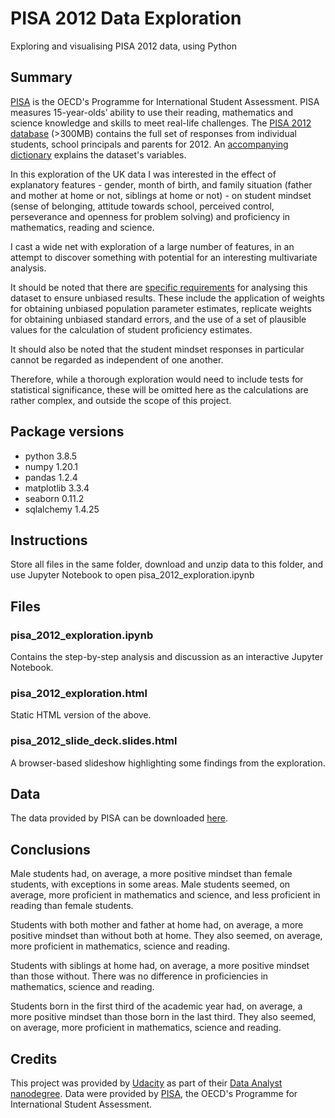 # PISA 2012 Data Exploration
Exploring and visualising PISA 2012 data, using Python

## Summary

[PISA](https://www.oecd.org/pisa/) is the OECD's Programme for International Student Assessment. PISA measures 15-year-olds’ ability to use their reading, mathematics and science knowledge and skills to meet real-life challenges. The [PISA 2012 database](https://s3.amazonaws.com/udacity-hosted-downloads/ud507/pisa2012.csv.zip) (>300MB) contains the full set of responses from individual students, school principals and parents for 2012. An [accompanying dictionary](https://s3.amazonaws.com/udacity-hosted-downloads/ud507/pisadict2012.csv) explains the dataset's variables.

In this exploration of the UK data I was interested in the effect of explanatory features - gender, month of birth, and family situation (father and mother at home or not, siblings at home or not) - on student mindset (sense of belonging, attitude towards school, perceived control, perseverance and openness for problem solving) and proficiency in mathematics, reading and science.

I cast a wide net with exploration of a large number of features, in an attempt to discover something with potential for an interesting multivariate analysis.

It should be noted that there are [specific requirements](https://www.oecd.org/pisa/data/httpoecdorgpisadatabase-instructions.htm) for analysing this dataset to ensure unbiased results. These include the application of weights for obtaining unbiased population parameter estimates, replicate weights for obtaining unbiased standard errors, and the use of a set of plausible values for the calculation of student proficiency estimates.

It should also be noted that the student mindset responses in particular cannot be regarded as independent of one another.

Therefore, while a thorough exploration would need to include tests for statistical significance, these will be omitted here as the calculations are rather complex, and outside the scope of this project.

## Package versions

* python 3.8.5
* numpy 1.20.1
* pandas 1.2.4
* matplotlib 3.3.4
* seaborn 0.11.2
* sqlalchemy 1.4.25

## Instructions

Store all files in the same folder, download and unzip data to this folder, and use Jupyter Notebook to open pisa_2012_exploration.ipynb

## Files

### pisa_2012_exploration.ipynb

Contains the step-by-step analysis and discussion as an interactive Jupyter Notebook.

### pisa_2012_exploration.html

Static HTML version of the above.

### pisa_2012_slide_deck.slides.html

A browser-based slideshow highlighting some findings from the exploration.

## Data

The data provided by PISA can be downloaded [here](https://s3.amazonaws.com/udacity-hosted-downloads/ud507/pisa2012.csv.zip).

## Conclusions

Male students had, on average, a more positive mindset than female students, with exceptions in some areas. Male students seemed, on average, more proficient in mathematics and science, and less proficient in reading than female students.

Students with both mother and father at home had, on average, a more positive mindset than without both at home. They also seemed, on average, more proficient in mathematics, science and reading.

Students with siblings at home had, on average, a more positive mindset than those without. There was no difference in proficiencies in mathematics, science and reading.

Students born in the first third of the academic year had, on average, a more positive mindset than those born in the last third. They also seemed, on average, more proficient in mathematics, science and reading.

## Credits

This project was provided by [Udacity](https://www.udacity.com) as part of their [Data Analyst nanodegree](https://www.udacity.com/course/data-analyst-nanodegree--nd002). Data were provided by [PISA](https://www.oecd.org/pisa/), the OECD's Programme for International Student Assessment.

